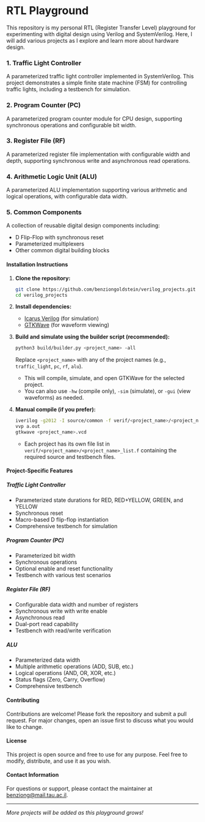 # RTL Playground

This repository is my personal RTL (Register Transfer Level) playground for experimenting with digital design using Verilog and SystemVerilog. Here, I will add various projects as I explore and learn more about hardware design.


### 1. Traffic Light Controller
A parameterized traffic light controller implemented in SystemVerilog. This project demonstrates a simple finite state machine (FSM) for controlling traffic lights, including a testbench for simulation.

### 2. Program Counter (PC)
A parameterized program counter module for CPU design, supporting synchronous operations and configurable bit width.

### 3. Register File (RF)
A parameterized register file implementation with configurable width and depth, supporting synchronous write and asynchronous read operations.

### 4. Arithmetic Logic Unit (ALU)
A parameterized ALU implementation supporting various arithmetic and logical operations, with configurable data width.

### 5. Common Components
A collection of reusable digital design components including:
- D Flip-Flop with synchronous reset
- Parameterized multiplexers
- Other common digital building blocks

#### Installation Instructions

1. **Clone the repository:**
   ```bash
   git clone https://github.com/benziongoldstein/verilog_projects.git
   cd verilog_projects
   ```
2. **Install dependencies:**
   - [Icarus Verilog](http://iverilog.icarus.com/) (for simulation)
   - [GTKWave](http://gtkwave.sourceforge.net/) (for waveform viewing)

3. **Build and simulate using the builder script (recommended):**
   ```bash
   python3 build/builder.py <project_name> -all
   ```
   Replace `<project_name>` with any of the project names (e.g., `traffic_light`, `pc`, `rf`, `alu`).
   - This will compile, simulate, and open GTKWave for the selected project.
   - You can also use `-hw` (compile only), `-sim` (simulate), or `-gui` (view waveforms) as needed.

4. **Manual compile (if you prefer):**
   ```bash
   iverilog -g2012 -I source/common -f verif/<project_name>/<project_name>_list.f
   vvp a.out
   gtkwave <project_name>.vcd
   ```
   - Each project has its own file list in `verif/<project_name>/<project_name>_list.f` containing the required source and testbench files.

#### Project-Specific Features

##### Traffic Light Controller
- Parameterized state durations for RED, RED+YELLOW, GREEN, and YELLOW
- Synchronous reset
- Macro-based D flip-flop instantiation
- Comprehensive testbench for simulation

##### Program Counter (PC)
- Parameterized bit width
- Synchronous operations
- Optional enable and reset functionality
- Testbench with various test scenarios

##### Register File (RF)
- Configurable data width and number of registers
- Synchronous write with write enable
- Asynchronous read
- Dual-port read capability
- Testbench with read/write verification

##### ALU
- Parameterized data width
- Multiple arithmetic operations (ADD, SUB, etc.)
- Logical operations (AND, OR, XOR, etc.)
- Status flags (Zero, Carry, Overflow)
- Comprehensive testbench

#### Contributing

Contributions are welcome! Please fork the repository and submit a pull request. For major changes, open an issue first to discuss what you would like to change.

#### License

This project is open source and free to use for any purpose. Feel free to modify, distribute, and use it as you wish.

#### Contact Information

For questions or support, please contact the maintainer at benziong@mail.tau.ac.il.

---

*More projects will be added as this playground grows!* 